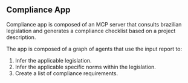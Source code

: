 ## Compliance App

<!-- TODO: check the use of the term "compliance" -->

Compliance app is composed of an MCP server that consults brazilian legislation and generates a compliance checklist based on a project description.

The app is composed of a graph of agents that use the input report to:
1. Infer the applicable legislation.
2. Infer the applicable specific norms within the legislation.
3. Create a list of compliance requirements.
